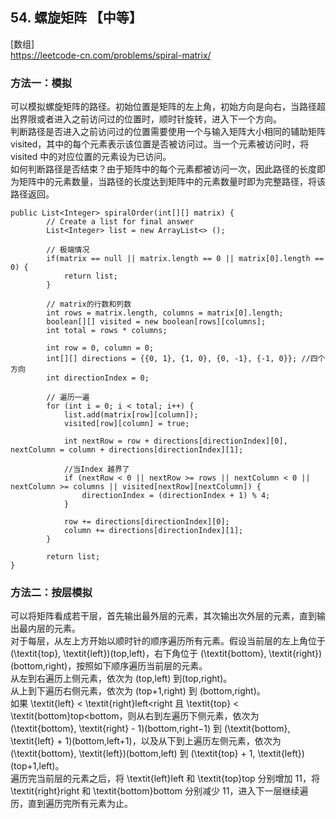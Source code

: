## 54. 螺旋矩阵 【中等】      
[数组]      
https://leetcode-cn.com/problems/spiral-matrix/    

### 方法一：模拟
可以模拟螺旋矩阵的路径。初始位置是矩阵的左上角，初始方向是向右，当路径超出界限或者进入之前访问过的位置时，顺时针旋转，进入下一个方向。     
判断路径是否进入之前访问过的位置需要使用一个与输入矩阵大小相同的辅助矩阵 visited，其中的每个元素表示该位置是否被访问过。当一个元素被访问时，将 visited 中的对应位置的元素设为已访问。     
如何判断路径是否结束？由于矩阵中的每个元素都被访问一次，因此路径的长度即为矩阵中的元素数量，当路径的长度达到矩阵中的元素数量时即为完整路径，将该路径返回。      
```
public List<Integer> spiralOrder(int[][] matrix) {
        // Create a list for final answer
        List<Integer> list = new ArrayList<> ();

        // 极端情况
        if(matrix == null || matrix.length == 0 || matrix[0].length == 0) {
            return list;
        }

        // matrix的行数和列数
        int rows = matrix.length, columns = matrix[0].length;
        boolean[][] visited = new boolean[rows][columns];
        int total = rows * columns;

        int row = 0, column = 0;
        int[][] directions = {{0, 1}, {1, 0}, {0, -1}, {-1, 0}}; //四个方向
        int directionIndex = 0;

        // 遍历一遍
        for (int i = 0; i < total; i++) {
            list.add(matrix[row][column]);
            visited[row][column] = true;

            int nextRow = row + directions[directionIndex][0], nextColumn = column + directions[directionIndex][1];

            //当Index 越界了
            if (nextRow < 0 || nextRow >= rows || nextColumn < 0 || nextColumn >= columns || visited[nextRow][nextColumn]) {
                directionIndex = (directionIndex + 1) % 4;
            }

            row += directions[directionIndex][0];
            column += directions[directionIndex][1];
        }
        
        return list;
}
```

### 方法二：按层模拟    
可以将矩阵看成若干层，首先输出最外层的元素，其次输出次外层的元素，直到输出最内层的元素。      
对于每层，从左上方开始以顺时针的顺序遍历所有元素。假设当前层的左上角位于 (\textit{top}, \textit{left})(top,left)，右下角位于 (\textit{bottom}, \textit{right})(bottom,right)，按照如下顺序遍历当前层的元素。     
从左到右遍历上侧元素，依次为 (top,left) 到(top,right)。     
从上到下遍历右侧元素，依次为 (top+1,right) 到 (bottom,right)。     
如果 \textit{left} < \textit{right}left<right 且 \textit{top} < \textit{bottom}top<bottom，则从右到左遍历下侧元素，依次为 (\textit{bottom}, \textit{right} - 1)(bottom,right−1) 到 (\textit{bottom}, \textit{left} + 1)(bottom,left+1)，以及从下到上遍历左侧元素，依次为 (\textit{bottom}, \textit{left})(bottom,left) 到 (\textit{top} + 1, \textit{left})(top+1,left)。     
遍历完当前层的元素之后，将 \textit{left}left 和 \textit{top}top 分别增加 11，将 \textit{right}right 和 \textit{bottom}bottom 分别减少 11，进入下一层继续遍历，直到遍历完所有元素为止。



























